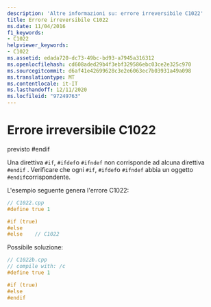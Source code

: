 ```yaml
---
description: 'Altre informazioni su: errore irreversibile C1022'
title: Errore irreversibile C1022
ms.date: 11/04/2016
f1_keywords:
- C1022
helpviewer_keywords:
- C1022
ms.assetid: edada720-dc73-49bc-bd93-a7945a316312
ms.openlocfilehash: cd608aded29b4f3ebf329586ebc03ce2e325c970
ms.sourcegitcommit: d6af41e42699628c3e2e6063ec7b03931a49a098
ms.translationtype: MT
ms.contentlocale: it-IT
ms.lasthandoff: 12/11/2020
ms.locfileid: "97249763"
---
```

# <a name="fatal-error-c1022"></a>Errore irreversibile C1022

previsto #endif

Una direttiva `#if`, `#ifdef`o `#ifndef` non corrisponde ad alcuna direttiva `#endif` . Verificare che ogni `#if`, `#ifdef`o `#ifndef` abbia un oggetto `#endif`corrispondente.

L'esempio seguente genera l'errore C1022:

```cpp
// C1022.cpp
#define true 1

#if (true)
#else
#else    // C1022
```

Possibile soluzione:

```cpp
// C1022b.cpp
// compile with: /c
#define true 1

#if (true)
#else
#endif
```
